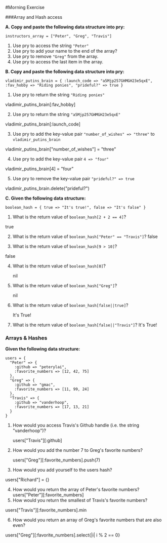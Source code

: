 #Morning Exercise

###Array and Hash access

**A. Copy and paste the following data structure into pry:**

`instructors_array = ["Peter", "Greg", "Travis"]`

1. Use pry to access the string `"Peter"`
2. Use pry to add your name to the end of the array?
3. Use pry to remove `"Greg"` from the array.
4. Use pry to access the last item in the array.

**B. Copy and paste the following data structure into pry:**

`vladimir_putins_brain = { :launch_code => "a5Mjp257GHMGH23e5qxE", :fav_hobby => "Riding ponies", "prideful?" => true }`

1. Use pry to return the string `"Riding ponies"`

vladimir_putins_brain[:fav_hobby]

2. Use pry to return the string `"a5Mjp257GHMGH23e5qxE"`

vladimir_putins_brain[:launch_code]

3. Use pry to add the key-value pair `"number_of_wishes" => "three"` to `vladimir_putins_brain`

vladimir_putins_brain["number_of_wishes"] = "three"

4. Use pry to add the key-value pair `4 => "four"`

vladimir_putins_brain[4] = "four"

5. Use pry to remove the key-value pair `"prideful?" => true`

vladimir_putins_brain.delete("prideful?")

**C. Given the following data structure:**

`boolean_hash = { true => "It's true!", false => "It's false" }`

1. What is the return value of `boolean_hash[2 + 2 == 4]`?

  true

2. What is the return value of `boolean_hash["Peter" == "Travis"]`?
  false

3. What is the return value of `boolean_hash[9 > 10]`?

false

4. What is the return value of `boolean_hash[0]`?

    nil

5. What is the return value of `boolean_hash["Greg"]`?

    nil
6. What is the return value of `boolean_hash[false||true]`?

    It's True!

6. What is the return value of `boolean_hash[false||"Travis"]`?
    It's True!

### Arrays & Hashes
**Given the following data structure:**

    users = {
      "Peter" => {
        :github => "peterylai",
        :favorite_numbers => [12, 42, 75]
      },
      "Greg" => {
        :github => "gmac",
        :favorite_numbers => [11, 99, 24]
      },
      "Travis" => {
        :github => "vanderhoop",
        :favorite_numbers => [17, 13, 21]
      }
    }

1. How would you access Travis's Github handle (i.e. the string "vanderhoop")?

    users["Travis"][:github]
2. How would you add the number 7 to Greg's favorite numbers?

    users["Greg"][:favorite_numbers].push(7)

3. How would you add yourself to the users hash?

  users["Richard"] = {}

4. How would you return the array of Peter's favorite numbers?
  users["Peter"][:favorite_numbers]
5. How would you return the smallest of Travis's favorite numbers?

  users["Travis"][:favorite_numbers].min

6. How would you return an array of Greg's favorite numbers that are also even?

  users["Greg"][:favorite_numbers].select{|i| i % 2 == 0}
